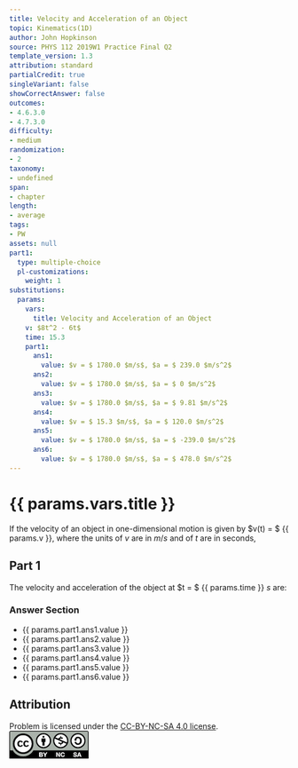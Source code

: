 ```yaml
---
title: Velocity and Acceleration of an Object
topic: Kinematics(1D)
author: John Hopkinson
source: PHYS 112 2019W1 Practice Final Q2
template_version: 1.3
attribution: standard
partialCredit: true
singleVariant: false
showCorrectAnswer: false
outcomes:
- 4.6.3.0
- 4.7.3.0
difficulty:
- medium
randomization:
- 2
taxonomy:
- undefined
span:
- chapter
length:
- average
tags:
- PW
assets: null
part1:
  type: multiple-choice
  pl-customizations:
    weight: 1
substitutions:
  params:
    vars:
      title: Velocity and Acceleration of an Object
    v: $8t^2 - 6t$
    time: 15.3
    part1:
      ans1:
        value: $v = $ 1780.0 $m/s$, $a = $ 239.0 $m/s^2$
      ans2:
        value: $v = $ 1780.0 $m/s$, $a = $ 0 $m/s^2$
      ans3:
        value: $v = $ 1780.0 $m/s$, $a = $ 9.81 $m/s^2$
      ans4:
        value: $v = $ 15.3 $m/s$, $a = $ 120.0 $m/s^2$
      ans5:
        value: $v = $ 1780.0 $m/s$, $a = $ -239.0 $m/s^2$
      ans6:
        value: $v = $ 1780.0 $m/s$, $a = $ 478.0 $m/s^2$
---
```

# {{ params.vars.title }}
If the velocity of an object in one-dimensional motion is given by $v(t) = $ {{ params.v }}, where the units of $v$ are in $m/s$ and of $t$ are in seconds,

## Part 1

The velocity and acceleration of the object at $t = $ {{ params.time }} $s$ are:

### Answer Section

- {{ params.part1.ans1.value }}
- {{ params.part1.ans2.value }}
- {{ params.part1.ans3.value }}
- {{ params.part1.ans4.value }}
- {{ params.part1.ans5.value }}
- {{ params.part1.ans6.value }}

## Attribution

Problem is licensed under the [CC-BY-NC-SA 4.0 license](https://creativecommons.org/licenses/by-nc-sa/4.0/).<br> ![The Creative Commons 4.0 license requiring attribution-BY, non-commercial-NC, and share-alike-SA license.](https://raw.githubusercontent.com/firasm/bits/master/by-nc-sa.png)
